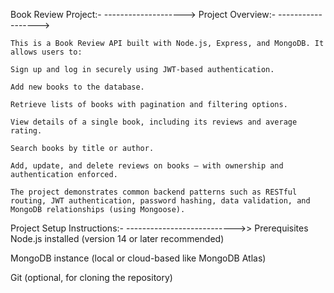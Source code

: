 Book Review Project:-
-------------------->
Project Overview:-
------------------>

    This is a Book Review API built with Node.js, Express, and MongoDB. It allows users to:

    Sign up and log in securely using JWT-based authentication.

    Add new books to the database.

    Retrieve lists of books with pagination and filtering options.

    View details of a single book, including its reviews and average rating.

    Search books by title or author.

    Add, update, and delete reviews on books — with ownership and authentication enforced.

    The project demonstrates common backend patterns such as RESTful routing, JWT authentication, password hashing, data validation, and MongoDB relationships (using Mongoose).


Project Setup Instructions:-
--------------------------->>
Prerequisites
Node.js installed (version 14 or later recommended)

MongoDB instance (local or cloud-based like MongoDB Atlas)

Git (optional, for cloning the repository)
